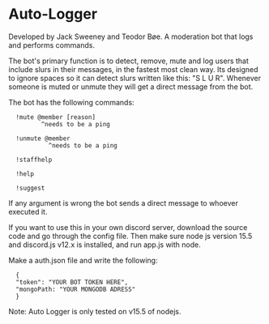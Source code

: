 # Auto-Logger
Developed by Jack Sweeney and Teodor Bøe. A moderation bot that logs and performs commands.

The bot's primary function is to detect, remove, mute and log users that include slurs in their messages, in the fastest most clean way.
Its designed to ignore spaces so it can detect slurs written like this: "S  L U   R".
Whenever someone is muted or unmute they will get a direct message from the bot.

The bot has the following commands:

      !mute @member [reason]
             ^needs to be a ping
      
      !unmute @member
               ^needs to be a ping

      !staffhelp

      !help

      !suggest

If any argument is wrong the bot sends a direct message to whoever executed it.

If you want to use this in your own discord server, download the source code and go through the config file.
Then make sure node js version 15.5 and discord.js v12.x is installed, and run app.js with node.

Make a auth.json file and write the following:
      
      {
      "token": "YOUR BOT TOKEN HERE",
      "mongoPath: "YOUR MONGODB ADRESS"
      }

Note: Auto Logger is only tested on v15.5 of nodejs.
